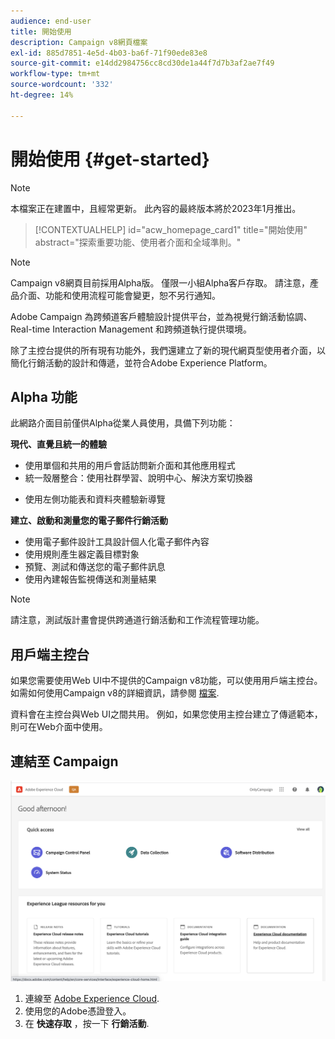 ```yaml
---
audience: end-user
title: 開始使用
description: Campaign v8網頁檔案
exl-id: 885d7851-4e5d-4b03-ba6f-71f90ede83e8
source-git-commit: e14dd2984756cc8cd30de1a44f7d7b3af2ae7f49
workflow-type: tm+mt
source-wordcount: '332'
ht-degree: 14%

---
```


# 開始使用 {#get-started}

>[!NOTE]
>
>本檔案正在建置中，且經常更新。 此內容的最終版本將於2023年1月推出。

<!--
V8 web overview
context, scope (targets cross-channel practitioners), limitations
only existing customers
-->
>[!CONTEXTUALHELP]
>id="acw_homepage_card1"
>title="開始使用"
>abstract="探索重要功能、使用者介面和全域準則。"

>[!NOTE]
>
>Campaign v8網頁目前採用Alpha版。 僅限一小組Alpha客戶存取。 請注意，產品介面、功能和使用流程可能會變更，恕不另行通知。

Adobe Campaign 為跨頻道客戶體驗設計提供平台，並為視覺行銷活動協調、Real-time Interaction Management 和跨頻道執行提供環境。

除了主控台提供的所有現有功能外，我們還建立了新的現代網頁型使用者介面，以簡化行銷活動的設計和傳遞，並符合Adobe Experience Platform。

## Alpha 功能

此網路介面目前僅供Alpha從業人員使用，具備下列功能：

**現代、直覺且統一的體驗**

* 使用單個和共用的用戶會話訪問新介面和其他應用程式
* 統一殼層整合：使用社群學習、說明中心、解決方案切換器
<!--
No search and pulse notifications in Alpha
-->
* 使用左側功能表和資料夾體驗新導覽

**建立、啟動和測量您的電子郵件行銷活動**

* 使用電子郵件設計工具設計個人化電子郵件內容
* 使用規則產生器定義目標對象
* 預覽、測試和傳送您的電子郵件訊息
* 使用內建報告監視傳送和測量結果

<!--
add info somewhere to remind users that
* they still have access to their console (+ link to v8 console doc)
* they keep their existing data (example: will be able to use their existing delivery templates to create deliveries)
-->

>[!NOTE]
>
>請注意，測試版計畫會提供跨通道行銷活動和工作流程管理功能。

## 用戶端主控台

如果您需要使用Web UI中不提供的Campaign v8功能，可以使用用戶端主控台。 如需如何使用Campaign v8的詳細資訊，請參閱 [檔案](https://experienceleague.adobe.com/docs/campaign/campaign-v8/campaign-home.html?lang=zh-Hant).

資料會在主控台與Web UI之間共用。 例如，如果您使用主控台建立了傳遞範本，則可在Web介面中使用。

## 連結至 Campaign

![](assets/connect.png)

1. 連線至 [Adobe Experience Cloud](http://experience.adobe.com).
1. 使用您的Adobe憑證登入。
1. 在 **快速存取** ，按一下 **行銷活動**.

<!--
-> experience cloud home: "Campaign" -> home campaign v8
-> or Campaign v8 web if direct URL
-->
